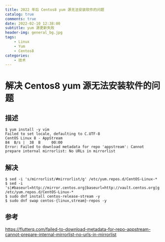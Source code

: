 ```yaml
---
title: 2022 年后 Centos8 yum 源无法安装软件的问题
catalog: true
comments: true
date: 2022-02-10 12:38:00
subtitle: yum 源更新失败
header-img: general_bg.jpg
tags:
    - Linux
    - Yum
    - Centos8
categories:
    - 技术
---
```


# 解决 Centos8 yum 源无法安装软件的问题

## 描述

```shell
$ yum install -y vim
Failed to set locale, defaulting to C.UTF-8
CentOS Linux 8 - AppStream                                                              84  B/s |  38  B     00:00    
Error: Failed to download metadata for repo 'appstream': Cannot prepare internal mirrorlist: No URLs in mirrorlist
```

## 解决

```shell
$ sed -i 's/mirrorlist/#mirrorlist/g' /etc/yum.repos.d/CentOS-Linux-*
$ sed -i 's|#baseurl=http://mirror.centos.org|baseurl=http://vault.centos.org|g' /etc/yum.repos.d/CentOS-Linux-*
$ sudo dnf install centos-release-stream -y
$ sudo dnf swap centos-{linux,stream}-repos -y
```

## 参考

https://flutterq.com/failed-to-download-metadata-for-repo-appstream-cannot-prepare-internal-mirrorlist-no-urls-in-mirrorlist
